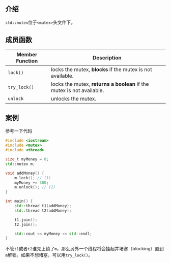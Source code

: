 ## 介绍

`std::mutex`位于`<mutex>`头文件下。

## 成员函数

| Member Function | Description                                                  |
| --------------- | ------------------------------------------------------------ |
| `lock()`        | locks the mutex, **blocks** if the mutex is not available.   |
| `try_lock()`    | locks the mutex, **returns a boolean** if the mutex is not available. |
| `unlock`        | unlocks the mutex.                                           |

## 案例

参考一下代码

```cpp
#include <iostream>
#include <mutex>
#include <thread>

size_t myMoney = 0;
std::mutex m;

void addMoney() {
    m.lock(); // (1)
    myMoney += 500;
    m.unlock(); // (2)
}

int main() {
    std::thread t1(addMoney);
    std::thread t2(addMoney);

    t1.join();
    t2.join();

    std::cout << myMoney << std::endl;
}
```

不管`t1`或者`t2`谁先上锁了`m`，那么另外一个线程将会挂起并堵塞（blocking）直到`m`解锁。如果不想堵塞，可以用`try_lock()`。

